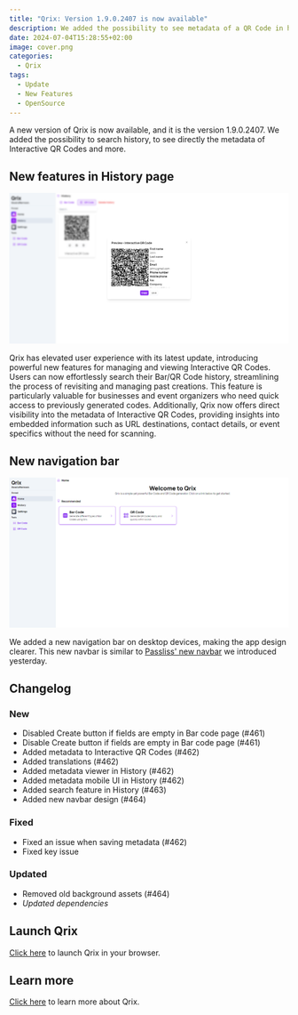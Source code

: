 ```yaml
---
title: "Qrix: Version 1.9.0.2407 is now available"
description: We added the possibility to see metadata of a QR Code in history.
date: 2024-07-04T15:28:55+02:00
image: cover.png
categories:
  - Qrix
tags:
  - Update
  - New Features
  - OpenSource
---
```


A new version of Qrix is now available, and it is the version 1.9.0.2407. We added the possibility to search history, to see directly the metadata of Interactive QR Codes and more.

## New features in History page

![You can now see the metadata of interactive QR codes](2.png)

Qrix has elevated user experience with its latest update, introducing powerful new features for managing and viewing Interactive QR Codes. Users can now effortlessly search their Bar/QR Code history, streamlining the process of revisiting and managing past creations. This feature is particularly valuable for businesses and event organizers who need quick access to previously generated codes. Additionally, Qrix now offers direct visibility into the metadata of Interactive QR Codes, providing insights into embedded information such as URL destinations, contact details, or event specifics without the need for scanning.

## New navigation bar

![The new navbar of Qrix](1.png)

We added a new navigation bar on desktop devices, making the app design clearer. This new navbar is similar to [Passliss' new navbar](/blog/content/post/passliss-version-4302407/) we introduced yesterday.

## Changelog

### New

- Disabled Create button if fields are empty in Bar code page (#461)
- Disable Create button if fields are empty in Bar code page (#461)
- Added metadata to Interactive QR Codes (#462)
- Added translations (#462)
- Added metadata viewer in History (#462)
- Added metadata mobile UI in History (#462)
- Added search feature in History (#463)
- Added new navbar design (#464)

### Fixed

- Fixed an issue when saving metadata (#462)
- Fixed key issue

### Updated

- Removed old background assets (#464)
- _Updated dependencies_

## Launch Qrix

[Click here](ttps://qrix.leocorporation.dev) to launch Qrix in your browser.

## Learn more

[Click here](https://leocorporation.dev/store/qrix) to learn more about Qrix.
